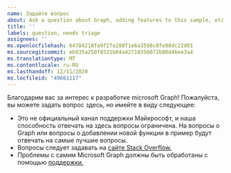 ```yaml
---
name: Задайте вопрос
about: Ask a question about Graph, adding features to this sample, etc.
title: ''
labels: question, needs triage
assignees: ''
ms.openlocfilehash: 64704218fa9f2fe280f1e6a3598c8fe98dc22d01
ms.sourcegitcommit: eb935a250f8531b04a42710356072b80d46ee3a4
ms.translationtype: MT
ms.contentlocale: ru-RU
ms.lasthandoff: 12/11/2020
ms.locfileid: "49661117"
---
```

Благодарим вас за интерес к разработке microsoft Graph! Пожалуйста, вы можете задать вопрос здесь, но имейте в виду следующее:

- Это не официальный канал поддержки Майкрософт, и наша способность отвечать на здесь вопросы ограничена. На вопросы о Graph или вопросы о добавлении новой функции в пример будут отвечать на самые лучшие вопросы.
- Вопросы следует задавать на [сайте Stack Overflow.](https://stackoverflow.com/questions/tagged/microsoft-graph)
- Проблемы с самим Microsoft Graph должны быть обработаны с помощью [поддержки.](https://developer.microsoft.com/graph/support)
